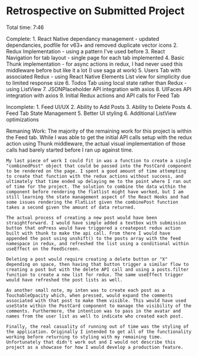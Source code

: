 # Retrospective on Submitted Project

Total time: 7:46

Complete:
	1. React Native dependancy management - updated dependancies, podfile for v63+ and removed duplicate vector icons
	2. Redux Implementation - using a pattern I've used before
	3. React Navigation for tab layout - single page for each tab implemented
	4. Basic Thunk implementation - for async actions in redux, I had never used this middleware before but like it a lot (I use saga at work)
	5. Users Tab with associated Redux - using React Native Elements List view for simplicity due to limited response size
	6. Todos Tab using local state rather than Redux - using ListView
	7. JSONPlaceholder API integration with axios
	8. UIFaces API integration with axios
	9. Initial Redux actions and API calls for Feed Tab

Incomplete:
	1. Feed UI/UX
	2. Ability to Add Posts
	3. Ability to Delete Posts
	4. Feed Tab State Management
	5. Better UI styling
	6. Additional ListView optimizations


Remaning Work:
	The majority of the remaining work for this project is within the Feed tab. While I was able to get the initial API calls setup with the redux action using Thunk middleware, the actual visual implementation of those calls had barely started before I ran up against time.

	My last piece of work I could fit in was a function to create a single "combinedPost" object that could be passed into the PostCard component to be rendered on the page. I spent a good amount of time attempting to create that function with the redux actions without success, and ultimately that time ended up delaying me to the point where I ran out of time for the project. The solution to combine the data within the component before rendering the flatlist might have worked, but I am still learning the state management aspect of the React Hooks and had some issues rendering the FlatList given the combinePost function takes a second given the amount of data returned. 

	The actual process of creating a new post would have been straightforward. I would have simple added a textbox with submission button that onPress would have triggered a createpost redux action built with thunk to make the api call. From there I would have appended the post using unshift() to the posts array with the feed namespace in redux, and refreshed the list using a conditional within useEffect on the FeedScreen.

	Deleting a post would require creating a delete button or "X" depending on space, then having that button trigger a similar flow to creating a post but with the delete API call and using a posts.filter function to create a new list for redux. The same useEffect trigger would have refreshed the post lists as well.

	As another small note, my inten was to create each post as a TouchableOpacity which, when pressed, would expand the comments associated with that post to make them visible. This would have used useState within the PostCard component to manage the visibility of the comments. Furthermore, the intention was to pass in the avatar and names from the user list as well to indicate who created each post.

	Finally, the real casuality of running out of time was the styling of the application. Originally I intended to get all of the functionality working before returning to styling with my remaining time. Unfortunately that didn't work out and I would not describe this project as a showcase for how I would develop a production feature.